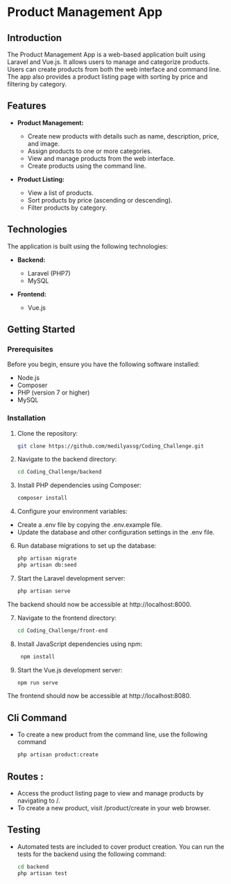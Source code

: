 # Product Management App

## Introduction

The Product Management App is a web-based application built using Laravel and Vue.js. It allows users to manage and categorize products. Users can create products from both the web interface and command line. The app also provides a product listing page with sorting by price and filtering by category.

## Features

- **Product Management:**
  - Create new products with details such as name, description, price, and image.
  - Assign products to one or more categories.
  - View and manage products from the web interface.
  - Create products using the command line.

- **Product Listing:**
  - View a list of products.
  - Sort products by price (ascending or descending).
  - Filter products by category.

## Technologies

The application is built using the following technologies:

- **Backend:**
  - Laravel (PHP7)
  - MySQL

- **Frontend:**
  - Vue.js

## Getting Started

### Prerequisites

Before you begin, ensure you have the following software installed:

- Node.js
- Composer
- PHP (version 7 or higher)
- MySQL

### Installation

1. Clone the repository:

   ```bash
   git clone https://github.com/medilyassg/Coding_Challenge.git
2. Navigate to the backend directory:
   ```bash
   cd Coding_Challenge/backend
3. Install PHP dependencies using Composer:
   ```bash
   composer install
5. Configure your environment variables:

- Create a .env file by copying the .env.example file.
- Update the database and other configuration settings in the .env file.
6. Run database migrations to set up the database:
   ```bash
   php artisan migrate
   php artisan db:seed
7. Start the Laravel development server:
   ```bash
   php artisan serve

The backend should now be accessible at http://localhost:8000.

7. Navigate to the frontend directory:
   ```bash
   cd Coding_Challenge/front-end
8. Install JavaScript dependencies using npm:
   ```bash
    npm install
9. Start the Vue.js development server:
   ```bash
   npm run serve
The frontend should now be accessible at http://localhost:8080.

## Cli Command
- To create a new product from the command line, use the following command
   ```bash
   php artisan product:create 
   
## Routes :
- Access the product listing page to view and manage products by navigating to /.
- To create a new product, visit /product/create in your web browser.

## Testing 

- Automated tests are included to cover product creation. You can run the tests for the backend using the   following command:
   ```bash
   cd backend
   php artisan test

